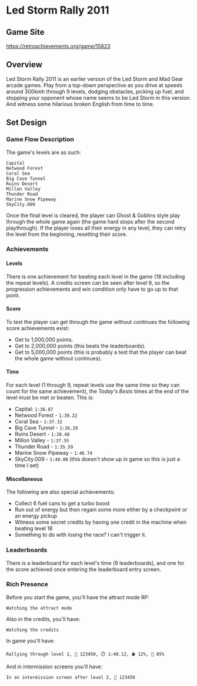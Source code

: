 # Led Storm Rally 2011

## Game Site

https://retroachievements.org/game/15823

## Overview

Led Storm Rally 2011 is an earlier version of the Led Storm and Mad Gear arcade games. Play from a top-down perspective as you drive at speeds around 300kmh through 9 levels, dodging obstacles, picking up fuel, and stopping your opponent whose name seems to be Led Storm in this version. And witness some hilarious broken English from time to time.

## Set Design

### Game Flow Description

The game's levels are as such:

```
Capital
Netwood Forest
Coral Sea
Big Cave Tunnel
Ruins Desert
Millon Valley
Thunder Road
Marine Snow Pipeway
SkyCity.009
```

Once the final level is cleared, the player can Ghost & Goblins style play through the whole game again (the game hard stops after the second playthrough). If the player loses all their energy in any level, they can retry the level from the beginning, resetting their score.

### Achievements

#### Levels

There is one achievement for beating each level in the game (18 including the repeat levels). A credits screen can be seen after level 9, so the progression achievements and win condition only have to go up to that point.

#### Score

To test the player can get through the game without continues the following score achievements exist:
- Get to 1,000,000 points.
- Get to 2,000,000 points (this beats the leaderboards).
- Get to 5,000,000 points (this is probably a test that the player can beat the whole game without continues).

#### Time

For each level (1 through 9, repeat levels use the same time so they can count for the same achievement), the _Today's Bests_ times at the end of the level must be met or beaten. This is:
- Capital: `1:36.87`
- Netwood Forest - `1:39.22`
- Coral Sea - `1:37.32`
- Big Cave Tunnel - `1:36.29`
- Ruins Desert - `1:38.48`
- Millon Valley - `1:37.55`
- Thunder Road - `1:35.59`
- Marine Snow Pipeway - `1:46.74`
- SkyCity.009 - `1:40.00` (this doesn't show up in game so this is just a time I set)

#### Miscellaneous

The following are also special achievements:
- Collect 6 fuel cans to get a turbo boost
- Run out of energy but then regain some more either by a checkpoint or an energy pickup
- Witness some secret credits by having one credit in the machine when beating level 18
- Something to do with losing the race? I can't trigger it.

### Leaderboards

There is a leaderboard for each level's time (9 leaderboards), and one for the score achieved once entering the leaderboard entry screen.

### Rich Presence

Before you start the game, you'll have the attract mode RP:
```
Watching the attract mode
```

Also in the credits, you'll have:
```
Watching the credits
```

In game you'll have:
```
Rallying through level 1, 💯 123450, ⏱️ 1:40.12, ⛽ 12%, 🏁 85%
```

And in intermission screens you'll have:
```
In an intermission screen after level 2, 💯 123450
```
